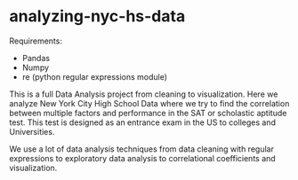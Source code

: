 # analyzing-nyc-hs-data

Requirements:
- Pandas
- Numpy
- re (python regular expressions module)

This is a full Data Analysis project from cleaning to visualization. Here we analyze New York City High School
Data where we try to find the correlation between multiple factors and performance in the SAT or scholastic aptitude
test. This test is designed as an entrance exam in the US to colleges and Universities.

We use a lot of data analysis techniques from data cleaning with regular expressions to exploratory data analysis to correlational coefficients and 
visualization.
